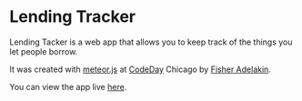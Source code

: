 # Lending Tracker

Lending Tacker is a web app that allows you to keep track of the things you let people borrow.

It was created with [meteor.js](http://www.meteor.com) at [CodeDay](http://codeday.org) Chicago by [Fisher Adelakin](http://fisheradelakin.com).

You can view the app live [here](http://lendingtracker.meteor.com).
